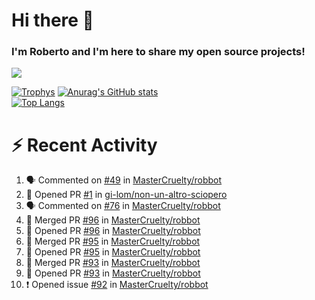 # Hi there 👋
### I'm Roberto and I'm here to share my open source projects!

<img src="https://komarev.com/ghpvc/?username=mastercruelty&label=Profile views&color=0e75b6"><br>

[![Trophys](https://github-profile-trophy.vercel.app/?username=mastercruelty)](https://github.com/ryo-ma/github-profile-trophy)
[![Anurag's GitHub stats](https://github-readme-stats.vercel.app/api?username=mastercruelty&show_icons=true&theme=tokyonight)](https://github.com/anuraghazra/github-readme-stats)<br>
[![Top Langs](https://github-readme-stats.vercel.app/api/top-langs/?username=mastercruelty&langs_count=8&hide=jupyter%20notebook&exclude_repo=Alarm-project&langs_count=6&layout=compact&theme=tokyonight)](https://github.com/anuraghazra/github-readme-stats)

# :zap: Recent Activity
<!--START_SECTION:activity-->
1. 🗣 Commented on [#49](https://github.com/MasterCruelty/robbot/issues/49) in [MasterCruelty/robbot](https://github.com/MasterCruelty/robbot)
2. 💪 Opened PR [#1](https://github.com/gi-lom/non-un-altro-sciopero/pull/1) in [gi-lom/non-un-altro-sciopero](https://github.com/gi-lom/non-un-altro-sciopero)
3. 🗣 Commented on [#76](https://github.com/MasterCruelty/robbot/issues/76) in [MasterCruelty/robbot](https://github.com/MasterCruelty/robbot)
4. 🎉 Merged PR [#96](https://github.com/MasterCruelty/robbot/pull/96) in [MasterCruelty/robbot](https://github.com/MasterCruelty/robbot)
5. 💪 Opened PR [#96](https://github.com/MasterCruelty/robbot/pull/96) in [MasterCruelty/robbot](https://github.com/MasterCruelty/robbot)
6. 🎉 Merged PR [#95](https://github.com/MasterCruelty/robbot/pull/95) in [MasterCruelty/robbot](https://github.com/MasterCruelty/robbot)
7. 💪 Opened PR [#95](https://github.com/MasterCruelty/robbot/pull/95) in [MasterCruelty/robbot](https://github.com/MasterCruelty/robbot)
8. 🎉 Merged PR [#93](https://github.com/MasterCruelty/robbot/pull/93) in [MasterCruelty/robbot](https://github.com/MasterCruelty/robbot)
9. 💪 Opened PR [#93](https://github.com/MasterCruelty/robbot/pull/93) in [MasterCruelty/robbot](https://github.com/MasterCruelty/robbot)
10. ❗️ Opened issue [#92](https://github.com/MasterCruelty/robbot/issues/92) in [MasterCruelty/robbot](https://github.com/MasterCruelty/robbot)
<!--END_SECTION:activity-->
